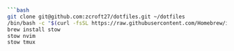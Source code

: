 ```bash


```bash
git clone git@github.com:zcroft27/dotfiles.git ~/dotfiles
/bin/bash -c "$(curl -fsSL https://raw.githubusercontent.com/Homebrew/install/HEAD/install.sh)"
brew install stow
stow nvim
stow tmux
```
```
